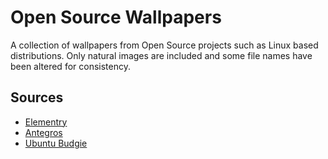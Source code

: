 
# Open Source Wallpapers

A collection of wallpapers from Open Source projects such as Linux based
distributions. Only natural images are included and some file names have been
altered for consistency.

## Sources

* [Elementry](https://github.com/elementary/wallpapers)
* [Antegros](https://github.com/Antergos/wallpapers/)
* [Ubuntu Budgie](https://github.com/UbuntuBudgie/budgie-wallpapers/)
